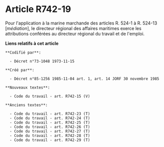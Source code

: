 # Article R742-19

Pour l'application à la marine marchande des articles R. 524-1 à R. 524-13 [*médiation*], le directeur régional des affaires
maritimes exerce les attributions conférées au directeur régional du travail et de l'emploi.

**Liens relatifs à cet article**

	**Codifié par**:

	  - Décret n°73-1048 1973-11-15

	**Créé par**:

	  - Décret n°85-1256 1985-11-04 art. 1, art. 14 JORF 30 novembre 1985

	**Nouveaux textes**:

	  - Code du travail - art. R742-15 (V)

	**Anciens textes**:

	  - Code du travail - art. R742-23 (T)
	  - Code du travail - art. R742-24 (T)
	  - Code du travail - art. R742-25 (T)
	  - Code du travail - art. R742-26 (T)
	  - Code du travail - art. R742-27 (T)
	  - Code du travail - art. R742-28 (T)
	  - Code du travail - art. R742-29 (T)
